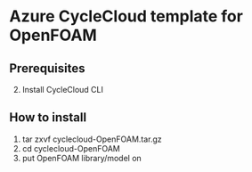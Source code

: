 # Azure CycleCloud template for OpenFOAM

## Prerequisites

2. Install CycleCloud CLI

## How to install 

1. tar zxvf cyclecloud-OpenFOAM<version>.tar.gz
2. cd cyclecloud-OpenFOAM<version>
2. put OpenFOAM library/model on <template>/blob directory.
6. run "cyclecloud project upload azure-storage" for uploading template to CycleCloud
7. "cyclecloud import_template -f templates/pbs_extended_nfs_starccm.txt" for register this template to your CycleCloud

## How to run OpenFOAM

1. Create Execute Node manually
2. Check Node IP Address
3. Create hosts file for your nodes
4. qsub ~/apps/submit_motorbike_job.sh  (sample as below)

<pre><code>
#!/usr/bin/bash 
#PBS -j oe
#PBS -l select=2:ncpus=3

source ~/apps/installOpenFOAM/install.sh -s '.*OpenFOAM-v1906.*Gcc4_8_5.*'

if [[ ! -d ~/apps/motorBike ]]; then
   ~/apps/OpenFOAM/OpenFOAM-v1906/tutorials/incompressible/simpleFoam/motorBike ~/apps/
fi

~/apps/motorBike/Allclean

~/apps/motorBike/Allrun

</pre></code>

## Known Issues
1. This tempate support only single administrator. So you have to use same user between superuser(initial Azure CycleCloud User) and deployment user of this template

# Azure CycleCloud用テンプレート:OpenFOAM(NFS/PBSPro)

[Azure CycleCloud](https://docs.microsoft.com/en-us/azure/cyclecloud/) はMicrosoft Azure上で簡単にCAE/HPC/Deep Learning用のクラスタ環境を構築できるソリューションです。

![Azure CycleCloudの構築・テンプレート構成](https://raw.githubusercontent.com/hirtanak/osspbsdefault/master/AzureCycleCloud-OSSPBSDefault.png "Azure CycleCloudの構築・テンプレート構成")

Azure CyceCloudのインストールに関しては、[こちら](https://docs.microsoft.com/en-us/azure/cyclecloud/quickstart-install-cyclecloud) のドキュメントを参照してください。

OpenFOAM用のテンプレートになっています。
以下の構成、特徴を持っています。

1. OSS PBS ProジョブスケジューラをMasterノードにインストール
2. H16r, H16r_Promo, HC44rs, HB60rs, HB120rs_v2を想定したテンプレート、イメージ
	 - OpenLogic CentOS 7.6 HPC を利用 
3. Masterノードに512GB * 2 のNFSストレージサーバを搭載
	 - Executeノード（計算ノード）からNFSをマウント
4. MasterノードのIPアドレスを固定設定
	 - 一旦停止後、再度起動した場合にアクセスする先のIPアドレスが変更されない

![OSS PBS Default テンプレート構成](https://raw.githubusercontent.com/hirtanak/osspbsdefault/master/OSSPBSDefaultDiagram.png "OSS PBS Default テンプレート構成")

OSS PBS Defaultテンプレートインストール方法

前提条件: テンプレートを利用するためには、Azure CycleCloud CLIのインストールと設定が必要です。詳しくは、 [こちら](https://docs.microsoft.com/en-us/azure/cyclecloud/install-cyclecloud-cli) の文書からインストールと展開されたAzure CycleCloudサーバのFQDNの設定が必要です。

1. テンプレート本体をダウンロード
2. 展開、ディレクトリ移動
3. cyclecloudコマンドラインからテンプレートインストール 
   - tar zxvf cyclecloud-OpenFOAM<version>.tar.gz
   - cd cyclecloud-OpenFOAM<version>
   - cyclecloud project upload azure-storage
   - cyclecloud import_template -f templates/pbs_extended_nfs_starccm.txt
4. 削除したい場合、 cyclecloud delete_template OpenFOAM コマンドで削除可能

***
Copyright Hiroshi Tanaka, hirtanak@gmail.com, @hirtanak All rights reserved.
Use of this source code is governed by MIT license that can be found in the LICENSE file.
